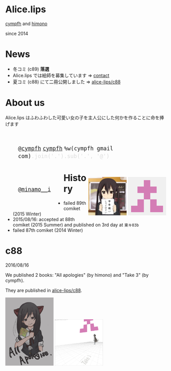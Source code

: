 # Alice.lips

[cympfh](#/about-us)
and
[himono](#/about-us)

since 2014

# News

- 冬コミ (c89) **落選**
- Alice.lips では絵師を募集しています $\Rightarrow$ [contact](#/about-us)
- 夏コミ (c88) にて二冊公開しました $\Rightarrow$ [alice-lips/c88](https://github.com/alice-lips/c88)

# About us

Alice.lips はふわふわした可愛い女の子を主人公にした何かを作ることに命を捧げます

<p style="float:left;margin:40px;font-size:20px;">
<i class="fa fa-twitter-square"></i>
<code>@<a href="https://twitter.com/cympfh" target="_blank">cympfh</a></code>
<i class="fa fa-github-square"></i>
<code><a href="https://github.com/cympfh" target="_blank">cympfh</a></code>
<i class="fa fa-envelope"></i>
<code>%w(cympfh gmail com)<span style='color:#ddd'>.join('.').sub('.', '@')</span></code>
</p>

<p style="float:left;margin:40px;font-size:20px;">
<i class="fa fa-twitter-square"></i>
<code>@<a href="https://twitter.com/minamo__i" target="_blank">minamo__i</a></code>
</p>

<p style="float: right">
<a href="https://twitter.com/minamo__i"><img height="120px" src="resources/img/himono-id.png"></a>
<a href="https://twitter.com/cympfh"><img height="120px" src="resources/img/cympfh-id.png"></a>
</p>

# History

- failed 89th comiket (2015 Winter)
- 2015/08/16: accepted at 88th comiket (2015 Summer) and published on 3rd day at `東キ03b`
- failed 87th comiket (2014 Winter)

# c88

2016/08/16

We published 2 books: "All apologies" (by himono) and "Take 3" (by cympfh).

They are published in [alice-lips/c88](https://github.com/alice-lips/c88).

<img width="30%" src="resources/img/c88/preface-all-apologies.png" />
<img width="30%" src="resources/img/c88/preface-take3.png" />

